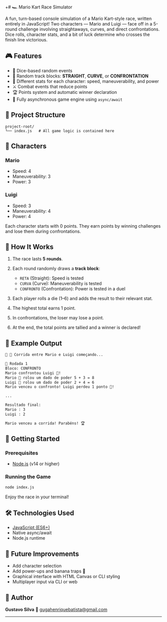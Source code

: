+# 🏎️ Mario Kart Race Simulator

A fun, turn-based console simulation of a Mario Kart-style race, written entirely in JavaScript! Two characters — Mario and Luigi — face off in a 5-round challenge involving straightaways, curves, and direct confrontations. Dice rolls, character stats, and a bit of luck determine who crosses the finish line victorious.

## 🎮 Features

* 🎲 Dice-based random events
* 🚧 Random track blocks: **STRAIGHT**, **CURVE**, or **CONFRONTATION**
* 🧠 Different stats for each character: speed, maneuverability, and power
* ⚔️ Combat events that reduce points
* 🏆 Points system and automatic winner declaration
* 🧪 Fully asynchronous game engine using `async/await`

## 🧱 Project Structure

```
project-root/
└── index.js   # All game logic is contained here
```

## 👾 Characters

### Mario

* Speed: 4
* Maneuverability: 3
* Power: 3

### Luigi

* Speed: 3
* Maneuverability: 4
* Power: 4

Each character starts with 0 points. They earn points by winning challenges and lose them during confrontations.

## 🧠 How It Works

1. The race lasts **5 rounds**.
2. Each round randomly draws a **track block**:

   * `RETA` (Straight): Speed is tested
   * `CURVA` (Curve): Maneuverability is tested
   * `CONFRONTO` (Confrontation): Power is tested in a duel
3. Each player rolls a die (1–6) and adds the result to their relevant stat.
4. The highest total earns 1 point.
5. In confrontations, the loser may lose a point.
6. At the end, the total points are tallied and a winner is declared!

## 📸 Example Output

```bash
🏁 🚨 Corrida entre Mario e Luigi começando...

🏁 Rodada 1
Bloco: CONFRONTO
Mario confrontou Luigi 🥊!
Mario 🎲 rolou um dado de poder 5 + 3 = 8
Luigi 🎲 rolou um dado de poder 2 + 4 = 6
Mario venceu o confronto! Luigi perdeu 1 ponto 🐢!

...

Resultado final:
Mario : 3
Luigi : 2

Mario venceu a corrida! Parabéns! 🏆
```

## 🚀 Getting Started

### Prerequisites

* [Node.js](https://nodejs.org/) (v14 or higher)

### Running the Game

```bash
node index.js
```

Enjoy the race in your terminal!

## 🛠️ Technologies Used

* [JavaScript (ES6+)](https://developer.mozilla.org/en-US/docs/Web/JavaScript)
* Native async/await
* Node.js runtime

## 🧩 Future Improvements

* Add character selection
* Add power-ups and banana traps 🍌
* Graphical interface with HTML Canvas or CLI styling
* Multiplayer input via CLI or web

## 👤 Author

**Gustavo Silva**
📧 [gugahenriquebatista@gmail.com](mailto:gugahenriquebatista@gmail.com)

---

